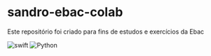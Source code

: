 # sandro-ebac-colab

Este repositório foi criado para fins de estudos e exercícios da Ebac

![swift](https://img.shields.io/badge/Python-FFD438?style=for-the-badge&logo=Python&logoColor=blue) ![Python](https://img.shields.io/badge/python-3670A0?style=for-the-badge&logo=python&logoColor=ffdd54)
